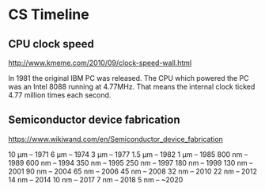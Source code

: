 # CS Timeline


## CPU clock speed
http://www.kmeme.com/2010/09/clock-speed-wall.html

In 1981 the original IBM PC was released. The CPU which powered the PC was an Intel 8088 running at 4.77MHz. That means the internal clock ticked 4.77 million times each second.



## Semiconductor device fabrication
https://www.wikiwand.com/en/Semiconductor_device_fabrication

10 µm – 1971
  6 µm – 1974
  3 µm – 1977
1.5 µm – 1982
  1 µm – 1985
800 nm – 1989
600 nm – 1994
350 nm – 1995
250 nm – 1997
180 nm – 1999
130 nm – 2001
 90 nm – 2004
 65 nm – 2006
 45 nm – 2008
 32 nm – 2010
 22 nm – 2012
 14 nm – 2014
 10 nm – 2017
  7 nm – 2018
  5 nm – ~2020

